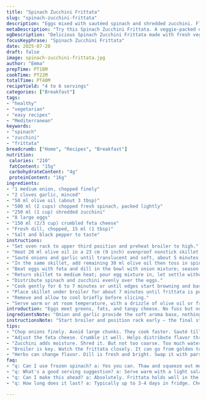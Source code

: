 ```yaml
---
title: "Spinach Zucchini Frittata"
slug: "spinach-zucchini-frittata"
description: "Eggs mixed with sautéed spinach and shredded zucchini. Flavored with feta cheese and fresh herbs, cooked gently on stovetop then broiled briefly for a golden top. A twist on the traditional frittata with a fresh, veggie-forward profile. Ready in about 40 minutes, serves 4 to 6."
metaDescription: "Try this Spinach Zucchini Frittata. A veggie-packed egg dish topped with feta. Ideal for breakfast or light lunches. Easy to whip up."
ogDescription: "Delicious Spinach Zucchini Frittata made with fresh veggies and feta. Perfect for brunch or a light dinner. Enjoy a taste of the Mediterranean."
focusKeyphrase: "Spinach Zucchini Frittata"
date: 2025-07-20
draft: false
image: spinach-zucchini-frittata.jpg
author: "Emma"
prepTime: PT18M
cookTime: PT22M
totalTime: PT40M
recipeYield: "4 to 6 servings"
categories: ["Breakfast"]
tags:
- "healthy"
- "vegetarian"
- "easy recipes"
- "Mediterranean"
keywords:
- "spinach"
- "zucchini"
- "frittata"
breadcrumb: ["Home", "Recipes", "Breakfast"]
nutrition: 
 calories: "210"
 fatContent: "15g"
 carbohydrateContent: "4g"
 proteinContent: "16g"
ingredients:
- "1 medium onion, chopped finely"
- "2 cloves garlic, minced"
- "50 ml olive oil (about 3 tbsp)"
- "500 ml (2 cups) chopped fresh spinach, packed lightly"
- "250 ml (1 cup) shredded zucchini"
- "8 large eggs"
- "150 ml (2/3 cup) crumbled feta cheese"
- "Fresh dill, chopped, 15 ml (1 tbsp)"
- "Salt and black pepper to taste"
instructions:
- "Set oven rack to upper third position and preheat broiler to high."
- "Heat 20 ml olive oil in a 23 cm (9 inch) ovenproof nonstick skillet over medium heat."
- "Sauté onions and garlic until translucent and soft, about 5 minutes; remove to bowl and cool slightly."
- "In the same skillet, add remaining 30 ml olive oil then toss in spinach and zucchini. Cook stirring gently until wilted and soft, around 4 minutes; transfer to separate plate."
- "Beat eggs with feta and dill in the bowl with onion mixture; season with salt and pepper."
- "Return skillet to medium heat; pour egg mixture in, let settle without stirring for 45 seconds."
- "Distribute spinach and zucchini evenly over the eggs."
- "Cook gently for 6 to 7 minutes or until edges start browning and base is mostly set but center still slightly soft."
- "Place skillet under broiler for about 7 minutes until frittata is puffed, golden on top, and no longer jiggly."
- "Remove and allow to cool briefly before slicing."
- "Serve warm or at room temperature, with a drizzle of olive oil or fresh herbs if desired."
introduction: "Eggs meet greens, fats, and tangy cheese. No fuss but no shortcuts either. Onion and garlic soften first, the base flavor that lingers. Spinach and zucchini, not lettuce, this time, for a softer bite and added freshness. Whisked eggs tied with crumbled feta – the salty contrast. Dill brightens, adds that herbal punch that hints Mediterranean coastline. Quick cook on stove first, to get the edges golden, soft center waiting. Then just a few minutes under the broiler, crisping the top, creating that light crust that cracks when you slice through. Warm or room temp, this behaves well any way. Breakfast, lunch, even light dinner. No gluten, no lactose – easy swap for cheese, if needed, with a tangy vegan crumble. Summer or winter, this frittata keeps the kitchen simple and the plate loaded with good things."
ingredientsNote: "Onion and garlic provide the soft aroma base, nothing overpowering but necessary for depth. Olive oil splits into two parts: one to sweat aromatics, one for cooking greens and setting eggs gently without sticking. Spinach can be baby or regular leaf, chopped to manageable size. Zucchini shredded for texture and subtle moisture, not watery but enough to keep eggs tender. Feta cheese, salty and slightly creamy, replaces the usual parmesan, providing a different note. Dill chopped fresh, not dried, because it adds a crisp herbal freshness that parsley or basil can’t replicate. Salt and freshly ground pepper, adjusted at whisking stage and again at serving if needed. Skillet with nonstick surface helps avoid extra fats or sticking, a 9-inch size fits the volume perfectly – no crowding, even cooking. All parts measured but flexible. Swap veggies, cheese, herbs to your mood, but keep roughly same quantities for balance of moisture and flavor."
instructionsNote: "Start broiler and position rack early – the final step needs heat ready and steady. Using one skillet simplifies cleanup, minimizes transfers and temperature swings. Sauté onion and garlic with gentle attention till tender. Cool slightly to prevent cooking eggs prematurely on mixing. Greens need quick cooking, just to wilt and soften without losing vibrant color or turning mushy. Eggs beaten with feta and dill come after veggies to let flavors meld briefly before combining with hot pan. Pour eggs in, cook low-medium, avoid rapid stirring – delicate structure forms. Eggs should just begin setting at edges with a slightly wobbly center before greens go on top. The 6-7 minutes on stove preps frittata to hold shape. Broil finishes quickly, so watch closely – no more than 7 minutes to avoid dryness. Rest before cutting to avoid crumbling. Serve simply, or with a light salad or crusty bread. Variations emerge by swapping herbs or cheese, but timing and textures remain key points."
tips:
- "Chop onions finely. Avoid large chunks. They cook faster. Sauté till translucent. Garlic should be minced too. Don’t let it burn. Keep a close eye. Adjust heat as needed. Pay attention."
- "Adjust the feta cheese. Crumble it well. Helps distribute flavor throughout. Try mixing cheeses. Goat cheese can add tang. Or look for a vegan replacement. Keep ratios similar."
- "Zucchini adds moisture. Shred it. But not too coarse. Too much water makes frittata soggy. Squeeze out excess liquid. Use a clean cloth or paper towel. Prevent issues with texture."
- "Broiler is key. Watch the frittata closely. It can go from golden to burnt fast. Keep it about 6-7 minutes. Check it after 5 minutes. Adjust timing based on your broiler."
- "Herbs can change flavor. Dill is fresh and bright. Swap it with parsley for a different kick. Basil offers sweetness. Experiment, but adjust quantities to not overpower."
faq:
- "q: Can I use frozen spinach? a: Yes you can. Thaw and squeeze out moisture first. Frozen may have more water. Fresh options always great. But frozen works."
- "q: What's a good serving suggestion? a: Serve warm with a light salad. Or add toasted bread for texture. Pair with fresh herbs. Simple but effective."
- "q: Can I make this ahead? a: Absolutely. Frittata holds well in the fridge. Store in an airtight container. Reheat gently in microwave or oven."
- "q: How long does it last? a: Typically up to 3-4 days in fridge. Check for signs of spoilage though. Always trust your senses. Smell and look closely."

---
```

